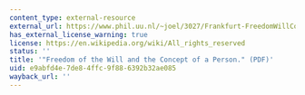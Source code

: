 ```yaml
---
content_type: external-resource
external_url: https://www.phil.uu.nl/~joel/3027/Frankfurt-FreedomWillConceptPerson.pdf
has_external_license_warning: true
license: https://en.wikipedia.org/wiki/All_rights_reserved
status: ''
title: '"Freedom of the Will and the Concept of a Person." (PDF)'
uid: e9abfd4e-7de8-4ffc-9f88-6392b32ae085
wayback_url: ''
---
```

